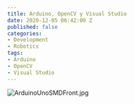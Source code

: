 ```yaml
---
title: Arduino, OpenCV y Visual Studio
date: 2020-12-05 06:42:00 Z
published: false
categories:
- Development
- Robotics
tags:
- Arduino
- OpenCV
- Visual Studio
---
```


![ArduinoUnoSMDFront.jpg](/uploads/ArduinoUnoSMDFront.jpg)